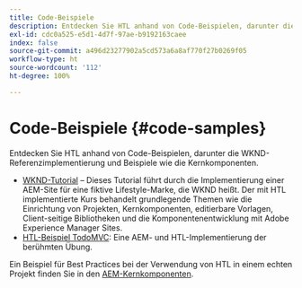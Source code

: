 ```yaml
---
title: Code-Beispiele
description: Entdecken Sie HTL anhand von Code-Beispielen, darunter die WKND-Referenzimplementierung und Beispiele wie die Kernkomponenten.
exl-id: cdc0a525-e5d1-4d7f-97ae-b9192163caee
index: false
source-git-commit: a496d23277902a5cd573a6a8af770f27b0269f05
workflow-type: ht
source-wordcount: '112'
ht-degree: 100%

---
```



# Code-Beispiele {#code-samples}

Entdecken Sie HTL anhand von Code-Beispielen, darunter die WKND-Referenzimplementierung und Beispiele wie die Kernkomponenten.

* [WKND-Tutorial](https://experienceleague.adobe.com/de/docs/experience-manager-learn/getting-started-wknd-tutorial-develop/overview) – Dieses Tutorial führt durch die Implementierung einer AEM-Site für eine fiktive Lifestyle-Marke, die WKND heißt. Der mit HTL implementierte Kurs behandelt grundlegende Themen wie die Einrichtung von Projekten, Kernkomponenten, editierbare Vorlagen, Client-seitige Bibliotheken und die Komponentenentwicklung mit Adobe Experience Manager Sites.
* [HTL-Beispiel TodoMVC](https://github.com/Adobe-Marketing-Cloud/aem-htl-sample-todomvc): Eine AEM- und HTL-Implementierung der berühmten Übung.

Ein Beispiel für Best Practices bei der Verwendung von HTL in einem echten Projekt finden Sie in den [AEM-Kernkomponenten](https://experienceleague.adobe.com/de/docs/experience-manager-core-components/using/introduction).
